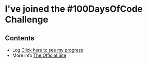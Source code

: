 # I've joined the #100DaysOfCode Challenge

## Contents

* Log [Click here to see my progress](Log.md)
* More info [The Official Site](http://100daysofcode.com/)
